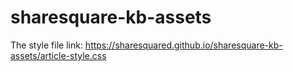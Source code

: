 # sharesquare-kb-assets
The style file link: https://sharesquared.github.io/sharesquare-kb-assets/article-style.css
